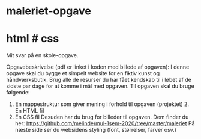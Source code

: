 # maleriet-opgave
# html # css

Mit svar på en skole-opgave. 

Opgavebeskrivelse (pdf er linket i koden med billede af opgaven): 
I denne opgave skal du bygge et simpelt website for en fiktiv kunst og håndværksbutik. Brug alle de resurser du har fået kendskab til i løbet af de sidste par dage for at komme i mål med opgaven.
Til opgaven skal du bruge følgende:
1. En mappestruktur som giver mening i forhold til opgaven (projektet) 2. En HTML fil
3. En CSS fil
Desuden har du brug for billeder til opgaven. Dem finder du her:
https://github.com/melinde/mul-1sem-2020/tree/master/maleriet
På næste side ser du websidens styling (font, størrelser, farver osv.)
